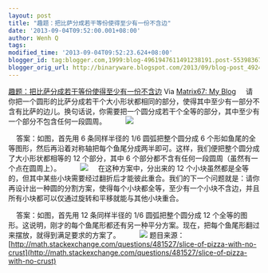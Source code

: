 ```yaml
---
layout: post
title: "趣题：把比萨分成若干等份使得至少有一份不含边"
date: '2013-09-04T09:52:00.001+08:00'
author: Wenh Q
tags:
modified_time: '2013-09-04T09:52:23.624+08:00'
blogger_id: tag:blogger.com,1999:blog-4961947611491238191.post-5539836735563719329
blogger_orig_url: http://binaryware.blogspot.com/2013/09/blog-post_4924.html
---
```

[
趣题：把比萨分成若干等份使得至少有一份不含边](http://www.matrix67.com/blog/archives/5495)
Via [Matrix67: My Blog](http://www.matrix67.com/blog)
    请你把一个圆形的比萨分成若干个大小形状都相同的部分，使得其中至少有一部分不含有比萨的边儿。换句话说，你需要把一个圆分成若干个全等的部分，其中至少有一个部分不包含任何一段圆周。
         ![](http://www.matrix67.com/blogimage_2013/201309031.png)











    答案：如图，首先用 6 条同样半径的 1/6 圆弧把整个圆分成 6
个形如鱼尾的全等图形，然后再沿着对称轴把每个鱼尾分成两半即可。这样，我们便把整个圆分成了大小形状都相等的
12 个部分，其中 6 个部分都不含有任何一段圆周（虽然有一个点在圆周上）。
         ![](http://www.matrix67.com/blogimage_2013/201309032.png)
    在这种方案中，分出来的 12
个小块虽然都是全等的，但其中某些小块需要经过翻折后才能彼此重合。我们的下一个问题就是：请你再设计出一种圆的分割方案，使得每个小块都全等，至少有一个小块不含边，并且所有小块都可以仅通过旋转和平移就能与其他小块重合。










    答案：如图，首先用 12 条同样半径的 1/6 圆弧把整个圆分成 12
个全等的图形。这说明，刚才的每个鱼尾形都还有另一种平分方案。现在，把每个鱼尾形翻过来摆放，就得到满足要求的方案了。
         ![](http://www.matrix67.com/blogimage_2013/201309033.png)
题目来源：[http://math.stackexchange.com/questions/481527/slice-of-pizza-with-no-crust](http://math.stackexchange.com/questions/481527/slice-of-pizza-with-no-crust)
